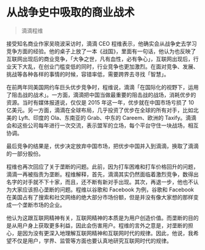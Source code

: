 # 从战争史中吸取的商业战术
> 滴滴程维

接受知名商业作家吴晓波采访时，滴滴 CEO 程维表示，他确实会从战争史去学习竞争方面的经验。他的桌子上放了一本《战国》，里面有一句话，他认为也反映了互联网出现后的商业竞争，「大争之世，凡有血性，必有争心」，互联网出现后，行业天下大乱，在创业门槛变低的同时，行业竞争也更加激烈。在面对竞争、发展、挑战等各种各样的事情的时候，容错率低，需要跨界去寻找「智慧」。

在前两年同美国网约车巨头优步竞争时，程维说，滴滴「在国际化的视野下，运用了阻击战的战术」。一方面，滴滴把中国当做最重要的阻击战的战场，消耗优步的资源。当时有媒体报道说，仅仅是 2015 年这一年，优步就在中国市场亏损了 10 亿美元。另一方面，滴滴在全球布局，几乎投资了优步在全球的所有对手，比如北美的 Lyft、印度的 Ola、东南亚的 Grab、中东的 Careem、欧洲的 Taxify。滴滴会和这些公司每年进行一次交流，表示盟军的立场，每个平台守住一块战场，相互协调。

最后竞争的结果是，优步决定放弃中国市场，把优步中国并入到滴滴，换取了滴滴的一部分股份。

程维也再次回应了关于垄断的问题。此前，因为打车困难和打车价格回升的问题，滴滴一再被指责为垄断。程维解释，首先，滴滴其实仍然面临着激烈竞争，数得出名字的对手就不下十家，而且，还不断有新对手出现。其次，再退一步，他也不认为大家应该担心垄断的问题。程维以谷歌和 Facebook 为例，谷歌和 Facebook 在美国占有了搜索和社交网络的绝大部分市场份额，但是并没有像大家想的那样变成一个垄断市场的企业。

他认为这跟互联网精神有关，互联网精神的本质是为用户创造价值。而垄断的目的是从用户身上获取更多利益，因此会伤害用户。程维的言外之意是，对垄断的担心，是因为没有更深入地理解互联网精神和互联网时代的规律。因此，他说，我希望不仅是用户，学界、监管等方面也要认真地研究互联网时代的规律。